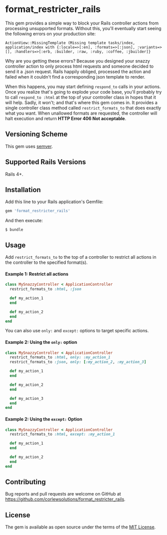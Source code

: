 # format_restricter_rails

This gem provides a simple way to block your Rails controller actions from processing unsupported formats.  Without this, you'll eventually start seeing the following errors on your production site:

````
ActionView::MissingTemplate (Missing template tasks/index, application/index with {:locale=>[:en], :formats=>[:json], :variants=>[], :handlers=>[:erb, :builder, :raw, :ruby, :coffee, :jbuilder]}
````

Why are you getting these errors?  Because you designed your snazzy controller action to only process html requests and someone decided to send it a .json request.  Rails happily obliged, processed the action and failed when it couldn't find a corresponding json template to render.

When this happens, you may start defining `respond_to` calls in your actions.  Once you realize that's going to explode your code base, you'll probably try to call `respond_to :html` at the top of your controller class in hopes that it will help.  Sadly, it won't; and that's where this gem comes in.  It provides a single controller class method called `restrict_formats_to` that does exactly what you want.  When unallowed formats are requested, the controller will halt execution and return **HTTP Error 406 Not acceptable**.

## Versioning Scheme

This gem uses [semver](http:/semver.org).

## Supported Rails Versions

Rails 4+.

## Installation

Add this line to your Rails application's Gemfile:

```ruby
gem 'format_restricter_rails'
```

And then execute:

    $ bundle

## Usage

Add `restrict_formats_to` to the top of a controller to restrict all actions in the controller to the specified format(s).

#### Example 1: Restrict all actions

````ruby
class MySnazzyController < ApplicationController
  restrict_formats_to :html, :json

  def my_action_1
  end

  def my_action_2
  end
end
````

You can also use `only:` and `except:` options to target specific actions.


#### Example 2: Using the `only:` option

````ruby
class MySnazzyController < ApplicationController
  restrict_formats_to :html, only: :my_action_1
  restrict_formats_to :json, only: [:my_action_2, :my_action_3]

  def my_action_1
  end

  def my_action_2
  end

  def my_action_3
  end
end
````

#### Example 2: Using the `except:` Option

````ruby
class MySnazzyController < ApplicationController
  restrict_formats_to :html, except: :my_action_1

  def my_action_1
  end

  def my_action_2
  end
end
````

## Contributing

Bug reports and pull requests are welcome on GitHub at https://github.com/corlewsolutions/format_restricter_rails.

## License

The gem is available as open source under the terms of the [MIT License](http://opensource.org/licenses/MIT).

